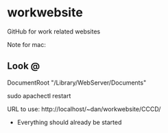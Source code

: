 workwebsite
===========

GitHub for work related websites

Note for mac:

## Look @
DocumentRoot "/Library/WebServer/Documents"

sudo apachectl restart


URL to use: http://localhost/~dan/workwebsite/CCCD/

- Everything should already be started

